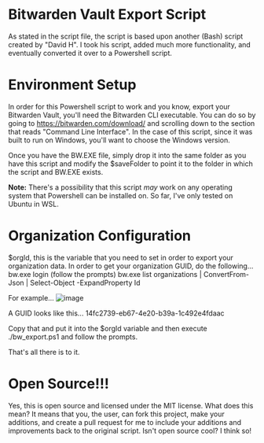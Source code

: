 # Bitwarden Vault Export Script
As stated in the script file, the script is based upon another (Bash) script created by "David H". I took his script, added much more functionality, and eventually converted it over to a Powershell script.

# Environment Setup
In order for this Powershell script to work and you know, export your Bitwarden Vault, you'll need the Bitwarden CLI executable. You can do so by going to https://bitwarden.com/download/ and scrolling down to the section that reads "Command Line Interface". In the case of this script, since it was built to run on Windows, you'll want to choose the Windows version.

Once you have the BW.EXE file, simply drop it into the same folder as you have this script and modify the $saveFolder to point it to the folder in which the script and BW.EXE exists.

**Note:** There's a possibility that this script *may* work on any operating system that Powershell can be installed on. So far, I've only tested on Ubuntu in WSL.

# Organization Configuration
$orgId, this is the variable that you need to set in order to export your organization data. In order to get your organization GUID, do the following...
bw.exe login
(follow the prompts)
bw.exe list organizations | ConvertFrom-Json | Select-Object -ExpandProperty Id

For example...
![image](https://github.com/trparky/Bitwarden-Vault-Export-Script/assets/32105035/8639888a-d1bd-4804-94bb-77dcd91499d7)

A GUID looks like this... 14fc2739-eb67-4e20-b39a-1c492e4fdaac

Copy that and put it into the $orgId variable and then execute ./bw_export.ps1 and follow the prompts.

That's all there is to it.

# Open Source!!!
Yes, this is open source and licensed under the MIT license. What does this mean? It means that you, the user, can fork this project, make your additions, and create a pull request for me to include your additions and improvements back to the original script. Isn't open source cool? I think so!
